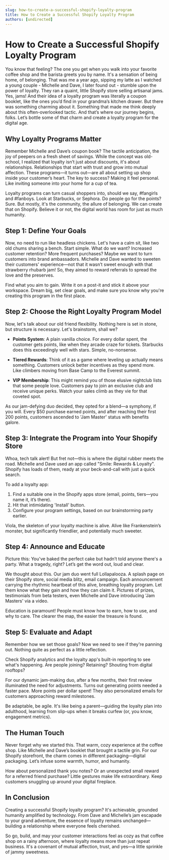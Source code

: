 ```yaml
---
slug: how-to-create-a-successful-shopify-loyalty-program
title: How to Create a Successful Shopify Loyalty Program
authors: [undirected]
---
```



# How to Create a Successful Shopify Loyalty Program

You know that feeling? The one you get when you walk into your favorite coffee shop and the barista greets you by name. It's a sensation of being home, of belonging. That was me a year ago, sipping my latte as I watched a young couple - Michelle and Dave, I later found out - stumble upon the power of loyalty. They ran a quaint, little Shopify store selling artisanal jams. Yes, jams! And their idea of a loyalty program was literally a coupon booklet, like the ones you’d find in your grandma’s kitchen drawer. But there was something charming about it. Something that made me think deeply about this often-overlooked tactic. And that’s where our journey begins, folks. Let’s bottle some of that charm and create a loyalty program for the digital age.

## Why Loyalty Programs Matter

Remember Michelle and Dave’s coupon book? The tactile anticipation, the joy of peepers on a fresh sheet of savings. While the concept was old-school, I realized that loyalty isn’t just about discounts, it's about relationships. Relationships that start with trust and grow into mutual affection. These programs—it turns out—are all about setting up shop inside your customer’s heart. The key to success? Making it feel personal. Like inviting someone into your home for a cup of tea. 

Loyalty programs can turn casual shoppers into, should we say, #fangirls and #fanboys. Look at Starbucks, or Sephora. Do people go for the points? Sure. But mostly, it's the community, the allure of belonging. We can create that on Shopify. Believe it or not, the digital world has room for just as much humanity.

## Step 1: Define Your Goals

Now, no need to run like headless chickens. Let's have a calm sit, like two old chums sharing a bench. Start simple. What do we want? Increased customer retention? More frequent purchases? Maybe we want to turn customers into brand ambassadors. Michelle and Dave wanted to sweeten their customers' experience—not that it wasn’t sweet enough with that strawberry rhubarb jam! So, they aimed to reward referrals to spread the love and the preserves.

Find what you aim to gain. Write it on a post-it and stick it above your workspace. Dream big, set clear goals, and make sure you know why you're creating this program in the first place.

## Step 2: Choose the Right Loyalty Program Model

Now, let's talk about our old friend flexibility. Nothing here is set in stone, but structure is necessary. Let's brainstorm, shall we?

- **Points System**: A plain vanilla choice. For every dollar spent, the customer gets points, like when they arcade craze for tickets. Starbucks does this exceedingly well with stars. Simple, no-nonsense.

- **Tiered Rewards**: Think of it as a game where leveling up actually means something. Customers unlock better incentives as they spend more. Like climbers moving from Base Camp to the Everest summit. 

- **VIP Membership**: This might remind you of those elusive nightclub lists that some people love. Customers pay to join an exclusive club and receive unique perks. Watch your sales climb as they vie for that coveted spot.

As our jam-defying duo decided, they opted for a blend—a symphony, if you will. Every $50 purchase earned points, and after reaching their first 200 points, customers ascended to 'Jam Master' status with benefits galore. 

## Step 3: Integrate the Program into Your Shopify Store

Whoa, tech talk alert! But fret not—this is where the digital rubber meets the road. Michelle and Dave used an app called "Smile: Rewards & Loyalty". Shopify has loads of them, ready at your beck-and-call with just a quick search.

To add a loyalty app:
1. Find a suitable one in the Shopify apps store (email, points, tiers—you name it, it’s there).
2. Hit that intimidating 'Install' button.
3. Configure your program settings, based on our brainstorming party earlier.

Viola, the skeleton of your loyalty machine is alive. Alive like Frankenstein’s monster, but significantly friendlier, and potentially much sweeter.

## Step 4: Announce and Educate

Picture this: You've baked the perfect cake but hadn’t told anyone there's a party. What a tragedy, right? Let’s get the word out, loud and clear.

We thought about this. Our jam duo went full Lollapalooza. A splash page on their Shopify store, social media blitz, email campaign. Each announcement carrying the rhythmic heartbeat of this alive, breathing loyalty program. Let them know what they gain and how they can claim it. Pictures of prizes, testimonials from beta testers, even Michelle and Dave introducing 'Jam Masters' via a video.

Education is paramount! People must know how to earn, how to use, and why to care. The clearer the map, the easier the treasure is found.

## Step 5: Evaluate and Adapt

Remember how we set those goals? Now we need to see if they're panning out. Nothing quite as perfect as a little reflection.

Check Shopify analytics and the loyalty app's built-in reporting to see what's happening. Are people joining? Retaining? Shouting from digital rooftops? 

For our dynamic jam-making duo, after a few months, their first review illuminated the need for adjustments. Turns out generating points needed a faster pace. More points per dollar spent! They also personalized emails for customers approaching reward milestones.

Be adaptable, be agile. It's like being a parent—guiding the loyalty plan into adulthood, learning from slip-ups when it breaks curfew (or, you know, engagement metrics).

## The Human Touch

Never forget why we started this. That warm, cozy experience at the coffee shop. Like Michelle and Dave’s booklet that brought a tactile grin. For our Shopify storefront, the charm comes in different packaging—digital packaging. Let’s infuse some warmth, humor, and humanity.

How about personalized thank you notes? Or an unexpected small reward for a referred friend purchase? Little gestures make life extraordinary. Keep customers snuggling up around your digital fireplace.

## In Conclusion

Creating a successful Shopify loyalty program? It's achievable, grounded humanity amplified by technology. From Dave and Michelle’s jam escapade to your grand adventure, the essence of loyalty remains unchanged—building a relationship where everyone feels cherished.

So go, build, and may your customer interactions feel as cozy as that coffee shop on a rainy afternoon, where loyalty means more than just repeat business. It's a covenant of mutual affection, trust, and yes—a little sprinkle of jammy sweetness.